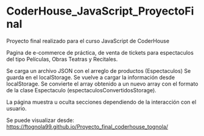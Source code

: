 # CoderHouse_JavaScript_ProyectoFinal
Proyecto final realizado para el curso JavaScript de CoderHouse

Pagina de e-commerce de práctica, de venta de tickets para espectaculos del tipo Películas, Obras Teatras y Recitales.

Se carga un archivo JSON con el arreglo de productos (Espectaculos) Se guarda en el localStorage. Se vuelve a cargar la información desde localStorage. Se convierte el array obtenido a un nuevo array con el formato de la clase Espectaculo (espectaculosConvertidosStorage).

La página muestra u oculta secciones dependiendo de la interacción con el usuario.

Se puede visualizar desde: https://ftognola99.github.io/Proyecto_final_coderhouse_tognola/


